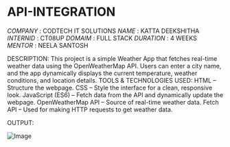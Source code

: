# API-INTEGRATION
*COMPANY* : CODTECH IT SOLUTIONS
*NAME* : KATTA DEEKSHITHA
*INTERNID* : CT08UP
*DOMAIM* : FULL STACK
*DURATION* : 4 WEEKS
*MENTOR* : NEELA SANTOSH

DESCRIPTION:
This project is a simple Weather App that fetches real-time weather data using the OpenWeatherMap API. Users can enter a city name, and the app dynamically displays the current temperature, weather conditions, and location details.
TOOLS & TECHNOLOGIES USED:
HTML – Structure the webpage.
CSS – Style the interface for a clean, responsive look.
JavaScript (ES6) – Fetch data from the API and dynamically update the webpage.
OpenWeatherMap API – Source of real-time weather data.
Fetch API – Used for making HTTP requests to get weather data.


OUTPUT:

![Image](https://github.com/user-attachments/assets/39910761-9c8a-4c5c-b6e2-a87158912779)

